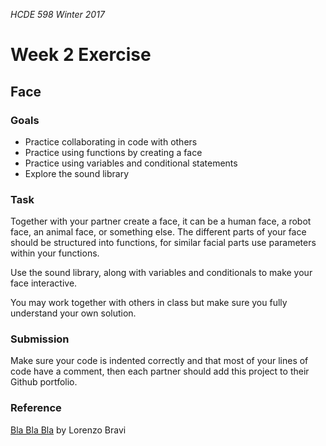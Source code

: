 _HCDE 598 Winter 2017_
# Week 2 Exercise

## Face

### Goals
* Practice collaborating in code with others
* Practice using functions by creating a face
* Practice using variables and conditional statements
* Explore the sound library

### Task
Together with your partner create a face, it can be a human face, a robot face, an animal face, or something else. The different parts of your face should be structured into functions, for similar facial parts use parameters within your functions.

Use the sound library, along with variables and conditionals to make your face interactive.

You may work together with others in class but make sure you fully understand your own solution.

### Submission
Make sure your code is indented correctly and that most of your lines of code have a comment, then each partner should add this project to their Github portfolio.

### Reference
[Bla Bla Bla](https://vimeo.com/22245914) by Lorenzo Bravi
